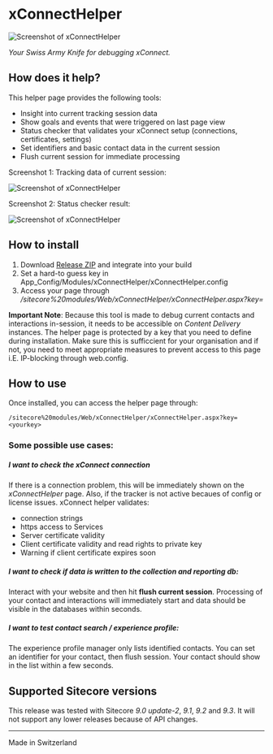 # xConnectHelper

![Screenshot of xConnectHelper](doc/logo.png?raw=true "xConnect Helper")

*Your Swiss Army Knife for debugging xConnect.*

## How does it help? 

This helper page provides the following tools:

- Insight into current tracking session data
- Show goals and events that were triggered on last page view
- Status checker that validates your xConnect setup (connections, certificates, settings)
- Set identifiers and basic contact data in the current session
- Flush current session for immediate processing

Screenshot 1: Tracking data of current session:

![Screenshot of xConnectHelper](doc/screenshot-1.PNG?raw=true "xConnect Helper")

Screenshot 2: Status checker result:

![Screenshot of xConnectHelper](doc/screenshot-2.PNG?raw=true "xConnect Helper")

## How to install
1. Download [Release ZIP](https://github.com/lowedown/xConnectHelper/releases/latest) and integrate into your build
2. Set a hard-to guess key in App_Config/Modules/xConnectHelper/xConnectHelper.config
3. Access your page through */sitecore%20modules/Web/xConnectHelper/xConnectHelper.aspx?key=<yourkey>*

**Important Note**: Because this tool is made to debug current contacts and interactions in-session, it needs to be accessible on *Content Delivery* instances. The helper page is protected by a key that you need to define during installation. Make sure this is sufficcient for your organisation and if not, you need to meet appropriate measures to prevent access to this page i.E. IP-blocking through web.config.

## How to use

Once installed, you can access the helper page through:


    /sitecore%20modules/Web/xConnectHelper/xConnectHelper.aspx?key=<yourkey>

### Some possible use cases:
##### I want to check the xConnect connection
If there is a connection problem, this will be immediately shown on the *xConnectHelper* page. Also, if the tracker is not active becaues of config or license issues.
xConnect helper validates:
- connection strings
- https access to Services
- Server certificate validity
- Client certificate validity and read rights to private key
- Warning if client certificate expires soon

##### I want to check if data is written to the collection and reporting db:
Interact with your website and then hit **flush current session**. Processing of your contact and interactions will immediately start and data should be visible in the databases within seconds.
##### I want to test contact search / experience profile:
The experience profile manager only lists identified contacts. You can set an identifier for your contact, then flush session. Your contact should show in the list within a few seconds.



## Supported Sitecore versions
This release was tested with Sitecore *9.0 update-2*, *9.1*, *9.2* and *9.3*. It will not support any lower releases because of API changes.


---
Made in Switzerland
